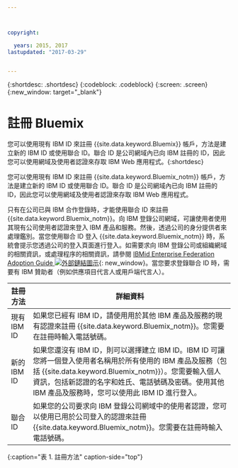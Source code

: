 ```yaml
---



copyright:

  years: 2015, 2017
lastupdated: "2017-03-29"


---
```


{:shortdesc: .shortdesc}
{:codeblock: .codeblock}
{:screen: .screen}
{:new_window: target="_blank"}

# 註冊 Bluemix

您可以使用現有 IBM ID 來註冊 {{site.data.keyword.Bluemix}} 帳戶，方法是建立新的 IBM ID 或使用聯合 ID。聯合 ID 是公司網域內已向 IBM 註冊的 ID，因此您可以使用網域及使用者認證來存取 IBM Web 應用程式。{:shortdesc}

您可以使用現有 IBM ID 來註冊 {{site.data.keyword.Bluemix_notm}} 帳戶，方法是建立新的 IBM ID 或使用聯合 ID。聯合 ID 是公司網域內已向 IBM 註冊的 ID，因此您可以使用網域及使用者認證來存取 IBM Web 應用程式。  

只有在公司已與 IBM 合作登錄時，才能使用聯合 ID 來註冊 {{site.data.keyword.Bluemix_notm}}。向 IBM 登錄公司網域，可讓使用者使用其現有公司使用者認證來登入 IBM 產品和服務。然後，透過公司的身分提供者來處理鑑別。當您使用聯合 ID 登入 {{site.data.keyword.Bluemix_notm}} 時，系統會提示您透過公司的登入頁面進行登入。如需要求向 IBM 登錄公司或組織網域的相關資訊，或處理程序的相關資訊，請參閱 [IBMid Enterprise Federation Adoption Guide ![外部鏈結圖示](../icons/launch-glyph.svg)](https://ibm.box.com/v/IBMid-Federation-Guide){: new_window}。當您要求登錄聯合 ID 時，需要有 IBM 贊助者（例如供應項目代言人或用戶端代言人）。

| 註冊方法 | 詳細資料 |    
|-----------------|---------|
|現有 IBM ID | 如果您已經有 IBM ID，請使用用於其他 IBM 產品及服務的現有認證來註冊 {{site.data.keyword.Bluemix_notm}}。您需要在註冊時輸入電話號碼。 |
|新的 IBM ID | 如果您還沒有 IBM ID，則可以選擇建立 IBM ID。IBM ID 可讓您將一個登入使用者名稱用於所有使用的 IBM 產品及服務（包括 {{site.data.keyword.Bluemix_notm}}）。您需要輸入個人資訊，包括新認證的名字和姓氏、電話號碼及密碼。使用其他 IBM 產品及服務時，您可以使用此 IBM ID 進行登入。  |
|聯合 ID | 如果您的公司要求向 IBM 登錄公司網域中的使用者認證，您可以使用已用於公司登入的認證來註冊 {{site.data.keyword.Bluemix_notm}}。您需要在註冊時輸入電話號碼。 |
{:caption="表 1. 註冊方法" caption-side="top"}
